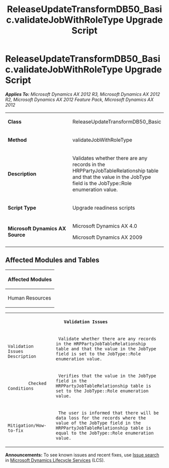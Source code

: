 ﻿---
title: ReleaseUpdateTransformDB50_Basic.validateJobWithRoleType Upgrade Script
TOCTitle: ReleaseUpdateTransformDB50_Basic.validateJobWithRoleType Upgrade Script
ms:assetid: 717232bd-4db5-173f-b4b2-2c9dba43cc45
ms:mtpsurl: https://msdn.microsoft.com/en-us/library/JJ685802(v=AX.60)
ms:contentKeyID: 49709001
ms.date: 05/18/2015
mtps_version: v=AX.60
---

# ReleaseUpdateTransformDB50\_Basic.validateJobWithRoleType Upgrade Script 


_**Applies To:** Microsoft Dynamics AX 2012 R3, Microsoft Dynamics AX 2012 R2, Microsoft Dynamics AX 2012 Feature Pack, Microsoft Dynamics AX 2012_

<table>
<colgroup>
<col style="width: 50%" />
<col style="width: 50%" />
</colgroup>
<tbody>
<tr class="odd">
<td><p><strong>Class</strong></p></td>
<td><p>ReleaseUpdateTransformDB50_Basic</p></td>
</tr>
<tr class="even">
<td><p><strong>Method</strong></p></td>
<td><p>validateJobWithRoleType</p></td>
</tr>
<tr class="odd">
<td><p><strong>Description</strong></p></td>
<td><p>Validates whether there are any records in the HRPPartyJobTableRelationship table and that the value in the JobType field is the JobType::Role enumeration value.</p></td>
</tr>
<tr class="even">
<td><p><strong>Script Type</strong></p></td>
<td><p>Upgrade readiness scripts</p></td>
</tr>
<tr class="odd">
<td><p><strong>Microsoft Dynamics AX Source</strong></p></td>
<td><p>Microsoft Dynamics AX 4.0</p>
<p>Microsoft Dynamics AX 2009</p></td>
</tr>
</tbody>
</table>


## Affected Modules and Tables

<table>
<colgroup>
<col style="width: 100%" />
</colgroup>
<thead>
<tr class="header">
<th><p>Affected Modules</p></th>
</tr>
</thead>
<tbody>
<tr class="odd">
<td><p>Human Resources</p></td>
</tr>
</tbody>
</table>


<table xmlns="http://www.w3.org/1999/xhtml">
              <tr><th colspan="2">
		
   <p>
   
	 Validation Issues
  </p>
  </th></tr>
              <tr><td>
		
   <p>
   
	 
            Validation Issues Description
          
  </p>
  </td><td>
		
   <p>
   
	 Validate whether there are any records in the HRPPartyJobTableRelationship table and that the value in the JobType field is set to the JobType::Role enumeration value.
  </p>
  </td></tr>
              <tr><td>
		
   <p>
   
	 
            Checked Conditions
          
  </p>
  </td><td>
		
   <p>
   
	 Verifies that the value in the JobType field in the HRPPartyJobTableRelationship table is set to the JobType::Role enumeration value.
  </p>
  </td></tr>
              <tr><td>
		
   <p>
   
	 
            Mitigation/How-to-fix
          
  </p>
  </td><td>
		
   <p>
   
	 The user is informed that there will be data loss for the records where the value of the JobType field in the HRPPartyJobTableRelationship table is equal to the JobType::Role enumeration value.
  </p>
  </td></tr>
            </table>

  
**Announcements:** To see known issues and recent fixes, use [Issue search](http://go.microsoft.com/fwlink/?linkid=389258) in [Microsoft Dynamics Lifecycle Services](http://go.microsoft.com/fwlink/?linkid=306505) (LCS).

